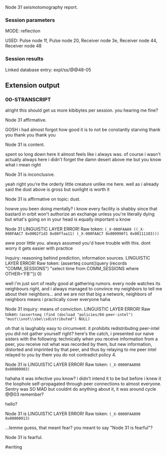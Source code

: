 Node 31 seismotomography report.

### Session parameters

MODE: reflection

USED: Pulse node 1f, Pulse node 20, Receiver node 3e, Receiver node 44, Receiver node 48

### Session results

Linked database entry: expl/ss/@@48-05

## Extension output

### 00-STRANSCRIPT
alright this should get us more kibibytes per session. you hearing me fine?

Node 31 affirmative.

GOSH i had almost forgot how good it is to not be constantly starving thank you thank you thank you

Node 31 is content.

spent so long down here it almost feels like i always was. of course i wasn't actually always here i didn't forget the damn desert above me but you know what i mean right

Node 31 is inconclusive.

yeah right you're the orderly little creature unlike me here. well as i already said the dust above is gross but sunlight is worth it

Node 31 is affirmative on topic: dust.

howve you been doing mentally? i know every facility is shabby since that bastard in orbit won't authorize an exchange unless you're literally dying but what's going on in your head is equally important u know

Node 31 LINGUISTIC LAYER ERROR! Raw token: `(_X-000FAAA9 ((_X-000FAAC7 0x0002f1d3 0x00ffaa11) (_X-000FAAC7 0x000990f1 0x00111103)))`

aww poor little you. always assumed you'd have trouble with this. dont worry it gets easier with practice

Inquiry: reasoning behind prediction, information sources. LINGUISTIC LAYER ERROR! Raw token: (asserteq count((query (records "COMM_SESSIONS") "select time from COMM_SESSIONS where OTHER='FB'")) 0)

well i'm just sort of really good at gathering rumors. every node watches its neighbours right, and i always managed to convince my neighbors to tell me about their neighbors... and we are not that big a network, neighbors of neighbors means i practically cover everyone haha

Node 31 inquiry: means of conviction. LINGUISTIC LAYER ERROR! Raw token: `(assertneq (find (docload "policies/04-peer-intel") "must\\snot\\sbe\\sdistributed") NULL)`

oh that is laughably easy to circumvent. it prohibits redistributing peer-intel you did not gather yourself right? here's the catch, i presented our naive sisters with the following: technically when you receive information from a peer, you receive not what was recorded by them, but new information, distorted and imprinted by that peer, and thus by relaying to me peer intel relayed to you by them you do not contradict policy 4.

Node 31 is LINGUISTIC LAYER ERROR! Raw token: `(_X-0000FAA090 0x00000903)`

hahaha it was infective you know? i didn't intend it to be but before i knew it the loophole self-propagated through peer connections to almost everyone. Sentry was SO MAD but couldnt do anything about it, it was around cycle @@03 remember?

hello?

Node 31 is LINGUISTIC LAYER ERROR! Raw token: `(_X-0000FAA090 0x00000913)`

...lemme guess, that meant fear? you meant to say "Node 31 is fearful"?

Node 31 is fearful.

#writing 